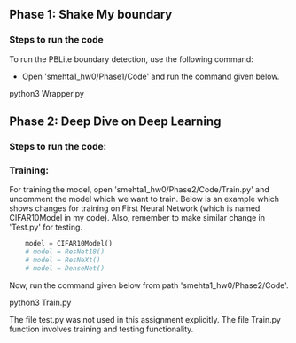 
## Phase 1: Shake My boundary

### Steps to run the code
To run the PBLite boundary detection, use the following command:
- Open 'smehta1_hw0/Phase1/Code' and run the command given below.

python3 Wrapper.py



## Phase 2: Deep Dive on Deep Learning

### Steps to run the code:
### Training:
 For training the model, open 'smehta1_hw0/Phase2/Code/Train.py' and uncomment the model which we want to train.
 Below is an example which shows changes for training on First Neural Network (which is named CIFAR10Model in my code). Also, remember to make similar change in 'Test.py' for testing.
```Python
    model = CIFAR10Model()
    # model = ResNet18()
    # model = ResNeXt()
    # model = DenseNet()

```
 Now, run the command given below from path 'smehta1_hw0/Phase2/Code'.


python3 Train.py 


The file test.py was not used in this assignment explicitly. The file Train.py function involves training and testing functionality.